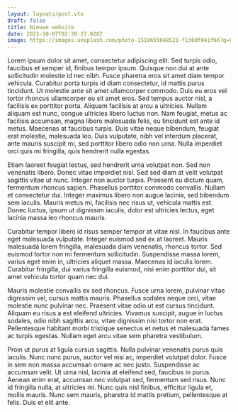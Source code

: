 ```yaml
---
layout: layouts/post.vto
draft: false
title: Nieuwe website
date: 2023-10-07T02:38:27.028Z
image: https://images.unsplash.com/photo-1518655048521-f130df041f66?q=80&w=1470&auto=format&fit=crop&ixlib=rb-4.0.3&ixid=M3wxMjA3fDB8MHxwaG90by1wYWdlfHx8fGVufDB8fHx8fA%3D%3D
---
```

Lorem ipsum dolor sit amet, consectetur adipiscing elit. Sed turpis odio, faucibus et semper id, finibus tempor ipsum. Quisque non dui at ante sollicitudin molestie id nec nibh. Fusce pharetra eros sit amet diam tempor vehicula. Curabitur porta turpis id diam consectetur, id mattis purus tincidunt. Ut molestie ante sit amet ullamcorper commodo. Duis eu eros vel tortor rhoncus ullamcorper eu sit amet eros. Sed tempus auctor nisl, a facilisis ex porttitor porta. Aliquam facilisis at arcu a ultricies. Nullam aliquam est nunc, congue ultricies libero luctus non. Nam feugiat, metus ac facilisis accumsan, magna libero malesuada felis, eu tincidunt est ante id metus. Maecenas at faucibus turpis. Duis vitae neque bibendum, feugiat erat molestie, malesuada leo. Duis vulputate, nibh vel interdum placerat, ante mauris suscipit mi, sed porttitor libero odio non urna. Nulla imperdiet orci quis mi fringilla, quis hendrerit nulla egestas.

Etiam laoreet feugiat lectus, sed hendrerit urna volutpat non. Sed non venenatis libero. Donec vitae imperdiet nisl. Sed sed diam at velit volutpat sagittis vitae ut nunc. Integer non auctor turpis. Praesent eu dictum quam, fermentum rhoncus sapien. Phasellus porttitor commodo convallis. Nullam et consectetur dui. Integer maximus libero non augue lacinia, sed bibendum sem iaculis. Mauris metus mi, facilisis nec risus ut, vehicula mattis est. Donec luctus, ipsum ut dignissim iaculis, dolor est ultricies lectus, eget lacinia massa leo rhoncus mauris.

Curabitur tempor libero id risus semper tempor at vitae nisl. In faucibus ante eget malesuada vulputate. Integer euismod sed ex at laoreet. Mauris malesuada lorem fringilla, malesuada diam venenatis, rhoncus tortor. Sed euismod tortor non mi fermentum sollicitudin. Suspendisse massa lorem, varius eget enim in, ultricies aliquet massa. Maecenas id iaculis lorem. Curabitur fringilla, dui varius fringilla euismod, nisi enim porttitor dui, sit amet vehicula tortor quam nec dui.

Mauris molestie convallis ex sed rhoncus. Fusce urna lorem, pulvinar vitae dignissim vel, cursus mattis mauris. Phasellus sodales neque orci, vitae molestie nunc pulvinar nec. Praesent vitae odio ut est cursus tincidunt. Aliquam eu risus a est eleifend ultricies. Vivamus suscipit, augue in luctus sodales, odio nibh sagittis arcu, vitae dignissim nisi tortor non erat. Pellentesque habitant morbi tristique senectus et netus et malesuada fames ac turpis egestas. Nullam eget arcu vitae sem pharetra vestibulum.

Proin ut purus at ligula cursus sagittis. Nulla pulvinar venenatis purus quis iaculis. Nunc nunc purus, auctor vel nisi ac, imperdiet volutpat dolor. Fusce in sem non massa accumsan ornare ac nec justo. Suspendisse ac accumsan velit. Ut urna nisl, lacinia at eleifend sed, faucibus in purus. Aenean enim erat, accumsan nec volutpat sed, fermentum sed risus. Nunc id fringilla nulla, at ultricies mi. Nunc quis nisl finibus, efficitur ligula et, mollis mauris. Nunc sem mauris, pharetra id mattis pretium, pellentesque at felis. Duis et elit ante.
